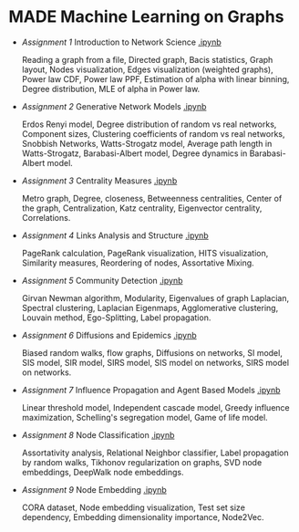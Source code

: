 # MADE Machine Learning on Graphs

- *Assignment 1* Introduction to Network Science [.ipynb](https://github.com/truEngineer/made_ml_graphs/blob/main/a1_networkx_intro.ipynb)
   
  Reading a graph from a file, Directed graph, Bacis statistics, Graph layout, Nodes visualization, Edges visualization (weighted graphs), Power law CDF, Power law PPF, Estimation of alpha with linear binning, Degree distribution, MLE of alpha in Power law.
   
- *Assignment 2* Generative Network Models [.ipynb](https://github.com/truEngineer/made_ml_graphs/blob/main/a2_gen_network_models.ipynb)

  Erdos Renyi model, Degree distribution of random vs real networks, Component sizes, Clustering coefficients of random vs real networks, Snobbish Networks, Watts-Strogatz model, Average path length in Watts-Strogatz, Barabasi-Albert model, Degree dynamics in Barabasi-Albert model.

- *Assignment 3* Centrality Measures [.ipynb](https://github.com/truEngineer/made_ml_graphs/blob/main/a3_centrality_measures.ipynb)

  Metro graph, Degree, closeness, Betweenness centralities, Center of the graph, Centralization, Katz centrality, Eigenvector centrality, Correlations.

- *Assignment 4* Links Analysis and Structure [.ipynb](https://github.com/truEngineer/made_ml_graphs/blob/main/a4_link_structure.ipynb)

  PageRank calculation, PageRank visualization, HITS visualization, Similarity measures, Reordering of nodes, Assortative Mixing.

- *Assignment 5* Community Detection [.ipynb](https://github.com/truEngineer/made_ml_graphs/blob/main/a5_community_detection.ipynb)

  Girvan Newman algorithm, Modularity, Eigenvalues of graph Laplacian, Spectral clustering, Laplacian Eigenmaps, Agglomerative clustering, Louvain method, Ego-Splitting, Label propagation. 

- *Assignment 6* Diffusions and Epidemics [.ipynb](https://github.com/truEngineer/made_ml_graphs/blob/main/a6_diffusions_epidemics.ipynb)

  Biased random walks, flow graphs, Diffusions on networks, SI model, SIS model, SIR model, SIRS model, SIS model on networks, SIRS model on networks.

- *Assignment 7* Influence Propagation and Agent Based Models [.ipynb](https://github.com/truEngineer/made_ml_graphs/blob/main/a7_influence_agents.ipynb)

  Linear threshold model, Independent cascade model, Greedy influence maximization, Schelling's segregation model, Game of life model.

- *Assignment 8* Node Classification [.ipynb](https://github.com/truEngineer/made_ml_graphs/blob/main/a8_node_classification.ipynb)

  Assortativity analysis, Relational Neighbor classifier, Label propagation by random walks, Tikhonov regularization on graphs, SVD node embeddings, DeepWalk node embeddings.

- *Assignment 9* Node Embedding [.ipynb](https://github.com/truEngineer/made_ml_graphs/blob/main/a9_node_embedding.ipynb)

  CORA dataset, Node embedding visualization, Test set size dependency, Embedding dimensionality importance, Node2Vec.
